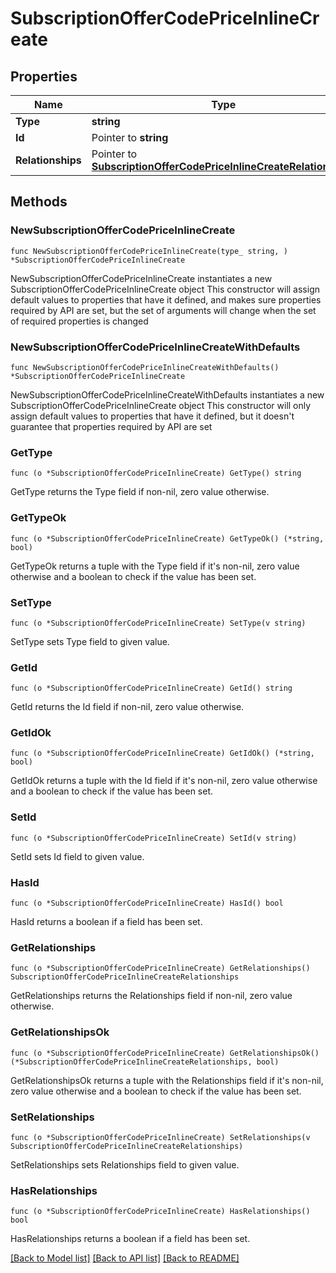 # SubscriptionOfferCodePriceInlineCreate

## Properties

Name | Type | Description | Notes
------------ | ------------- | ------------- | -------------
**Type** | **string** |  | 
**Id** | Pointer to **string** |  | [optional] 
**Relationships** | Pointer to [**SubscriptionOfferCodePriceInlineCreateRelationships**](SubscriptionOfferCodePriceInlineCreateRelationships.md) |  | [optional] 

## Methods

### NewSubscriptionOfferCodePriceInlineCreate

`func NewSubscriptionOfferCodePriceInlineCreate(type_ string, ) *SubscriptionOfferCodePriceInlineCreate`

NewSubscriptionOfferCodePriceInlineCreate instantiates a new SubscriptionOfferCodePriceInlineCreate object
This constructor will assign default values to properties that have it defined,
and makes sure properties required by API are set, but the set of arguments
will change when the set of required properties is changed

### NewSubscriptionOfferCodePriceInlineCreateWithDefaults

`func NewSubscriptionOfferCodePriceInlineCreateWithDefaults() *SubscriptionOfferCodePriceInlineCreate`

NewSubscriptionOfferCodePriceInlineCreateWithDefaults instantiates a new SubscriptionOfferCodePriceInlineCreate object
This constructor will only assign default values to properties that have it defined,
but it doesn't guarantee that properties required by API are set

### GetType

`func (o *SubscriptionOfferCodePriceInlineCreate) GetType() string`

GetType returns the Type field if non-nil, zero value otherwise.

### GetTypeOk

`func (o *SubscriptionOfferCodePriceInlineCreate) GetTypeOk() (*string, bool)`

GetTypeOk returns a tuple with the Type field if it's non-nil, zero value otherwise
and a boolean to check if the value has been set.

### SetType

`func (o *SubscriptionOfferCodePriceInlineCreate) SetType(v string)`

SetType sets Type field to given value.


### GetId

`func (o *SubscriptionOfferCodePriceInlineCreate) GetId() string`

GetId returns the Id field if non-nil, zero value otherwise.

### GetIdOk

`func (o *SubscriptionOfferCodePriceInlineCreate) GetIdOk() (*string, bool)`

GetIdOk returns a tuple with the Id field if it's non-nil, zero value otherwise
and a boolean to check if the value has been set.

### SetId

`func (o *SubscriptionOfferCodePriceInlineCreate) SetId(v string)`

SetId sets Id field to given value.

### HasId

`func (o *SubscriptionOfferCodePriceInlineCreate) HasId() bool`

HasId returns a boolean if a field has been set.

### GetRelationships

`func (o *SubscriptionOfferCodePriceInlineCreate) GetRelationships() SubscriptionOfferCodePriceInlineCreateRelationships`

GetRelationships returns the Relationships field if non-nil, zero value otherwise.

### GetRelationshipsOk

`func (o *SubscriptionOfferCodePriceInlineCreate) GetRelationshipsOk() (*SubscriptionOfferCodePriceInlineCreateRelationships, bool)`

GetRelationshipsOk returns a tuple with the Relationships field if it's non-nil, zero value otherwise
and a boolean to check if the value has been set.

### SetRelationships

`func (o *SubscriptionOfferCodePriceInlineCreate) SetRelationships(v SubscriptionOfferCodePriceInlineCreateRelationships)`

SetRelationships sets Relationships field to given value.

### HasRelationships

`func (o *SubscriptionOfferCodePriceInlineCreate) HasRelationships() bool`

HasRelationships returns a boolean if a field has been set.


[[Back to Model list]](../README.md#documentation-for-models) [[Back to API list]](../README.md#documentation-for-api-endpoints) [[Back to README]](../README.md)


